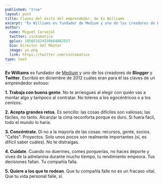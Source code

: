 ```yaml
---
published: "true"
layout: post
title: Claves del éxito del emprendedor, de Ev Williams
excerpt: "Ev Williams es fundador de Medium y uno de los creadores de Blogger y Twitter. Escribió en diciembre de 2012 cuáles eran para él las claves de un emprendedor exitoso: aquí las recogemos." 
author:
  name: Miguel Carvajal
  twitter: sintomatico
  gplus: 105651624538664882557 
  bio: Director del Máster
  image: yo.png
  link: https://twitter.com/sintomatico
type: text
---
```

**Ev Williams** es fundador de [Medium](http://medium.com/) y uno de los creadores de **Blogger** y **Twitter**. Escribió en diciembre de 2012 cuáles eran para él las claves de un emprendedor exitoso:

**1. Trabaja con buena gente**. No te arriesgues al elegir con quién vas a montar algo y tampoco al contratar. No toleres a los egocéntricos o a los cenizos. 

**2. Acepta grandes retos**. Es sencillo: las cosas difíciles son valiosas; las fáciles, no tanto. Alcanzar la cima reconforta porque es duro. Si fuera fácil, todo el mundo lo haría. 

**3. Concéntrate**. Di no a la mayoría de las cosas: recursos, gente, socios. "Cafés". Proyectos. Solo unos pocos son realmente importantes (sí, es difícil saber cuáles). No te distraigas.

**4. Cuídate**. Cuando no duermes, comes porquerías, no haces deporte y vives de la adrelanina durante mucho tiempo, tu rendimiento empeora. Tus decisiones fallan. Tu compañía falla.

**5. Quiere a los que te rodean**. Que tu compañía falle no es un fracaso vital. Que tu vida personal falle, sí. 